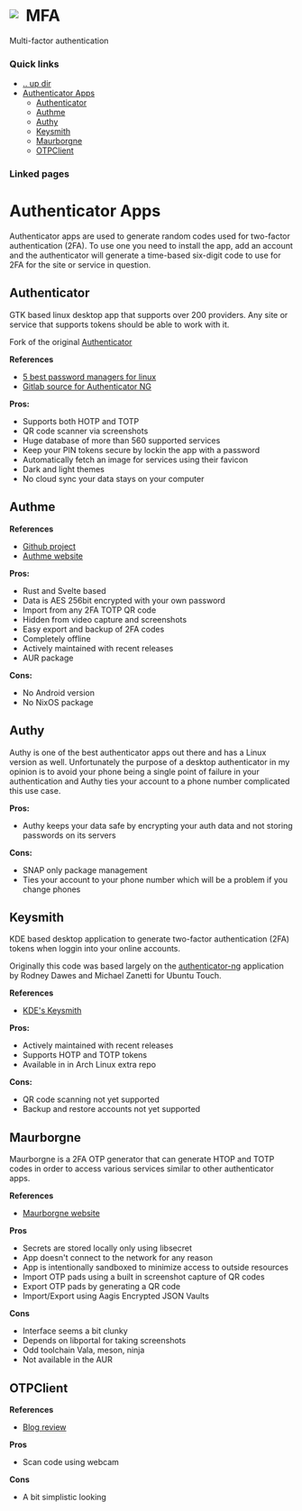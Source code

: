 # MFA <img style="margin: 6px 13px 0px 0px" align="left" src="../../data/images/logo_36x36.png" />

Multi-factor authentication

### Quick links
* [.. up dir](..)
* [Authenticator Apps](#authenticator-apps)
  * [Authenticator](#authenticator)
  * [Authme](#authme)
  * [Authy](#authy)
  * [Keysmith](#keysmith)
  * [Maurborgne](#maurborgne)
  * [OTPClient](#otpclient)

### Linked pages

# Authenticator Apps
Authenticator apps are used to generate random codes used for two-factor authentication (2FA). To use 
one you need to install the app, add an account and the authenticator will generate a time-based 
six-digit code to use for 2FA for the site or service in question.

## Authenticator
GTK based linux desktop app that supports over 200 providers. Any site or service that supports 
tokens should be able to work with it.

Fork of the original [Authenticator](https://launchpad.net/authenticator)

**References**
* [5 best password managers for linux](https://itsfoss.com/password-managers-linux)
* [Gitlab source for Authenticator NG](https://gitlab.com/dobey/authenticator-ng)

**Pros:**
* Supports both HOTP and TOTP
* QR code scanner via screenshots
* Huge database of more than 560 supported services
* Keep your PIN tokens secure by lockin the app with a password
* Automatically fetch an image for services using their favicon
* Dark and light themes
* No cloud sync your data stays on your computer

## Authme

**References**
* [Github project](https://github.com/Levminer/authme)
* [Authme website](https://authme.levminer.com/)

**Pros:**
* Rust and Svelte based
* Data is AES 256bit encrypted with your own password
* Import from any 2FA TOTP QR code
* Hidden from video capture and screenshots
* Easy export and backup of 2FA codes
* Completely offline
* Actively maintained with recent releases
* AUR package

**Cons:**
* No Android version
* No NixOS package

## Authy
Authy is one of the best authenticator apps out there and has a Linux version as well. Unfortunately 
the purpose of a desktop authenticator in my opinion is to avoid your phone being a single point of 
failure in your authentication and Authy ties your account to a phone number complicated this use 
case.

**Pros:**
* Authy keeps your data safe by encrypting your auth data and not storing passwords on its servers

**Cons:**
* SNAP only package management
* Ties your account to your phone number which will be a problem if you change phones

## Keysmith
KDE based desktop application to generate two-factor authentication (2FA) tokens when loggin into 
your online accounts.

Originally this code was based largely on the [authenticator-ng](https://gitlab.com/dobey/authenticator-ng)
application by Rodney Dawes and Michael Zanetti for Ubuntu Touch.

**References**
* [KDE's Keysmith](https://apps.kde.org/keysmith/)

**Pros:**
* Actively maintained with recent releases
* Supports HOTP and TOTP tokens
* Available in in Arch Linux extra repo

**Cons:**
* QR code scanning not yet supported
* Backup and restore accounts not yet supported

## Maurborgne
Maurborgne is a 2FA OTP generator that can generate HTOP and TOTP codes in order to access various 
services similar to other authenticator apps.

**References**
* [Maurborgne website](https://jhaygood86.github.io/mauborgne/)

**Pros**
* Secrets are stored locally only using libsecret
* App doesn't connect to the network for any reason
* App is intentionally sandboxed to minimize access to outside resources
* Import OTP pads using a built in screenshot capture of QR codes
* Export OTP pads by generating a QR code
* Import/Export using Aagis Encrypted JSON Vaults

**Cons**
* Interface seems a bit clunky
* Depends on libportal for taking screenshots
* Odd toolchain Vala, meson, ninja
* Not available in the AUR

## OTPClient

**References**
* [Blog review](https://opensourcemusings.com/3-multi-factor-authentication-apps-for-the-linux-desktop)

**Pros**
* Scan code using webcam

**Cons**
* A bit simplistic looking

<!-- 
vim: ts=2:sw=2:sts=2
-->
